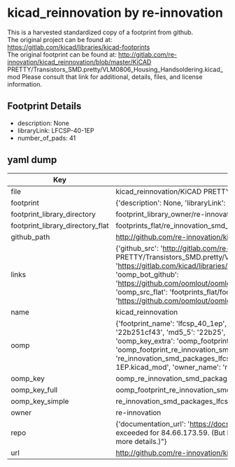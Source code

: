 # kicad_reinnovation by re-innovation  
This is a harvested standardized copy of a footprint from github.  
The original project can be found at:  
https://gitlab.com/kicad/libraries/kicad-footprints  
The original footprint can be found at:
http://gitlab.com/re-innovation/kicad_reinnovation/blob/master/KiCAD PRETTY/Transistors_SMD.pretty/VLM0806_Housing_Handsoldering.kicad_mod
Please consult that link for additional, details, files, and license information.  
## Footprint Details
* description: None  
* libraryLink: LFCSP-40-1EP  
* number_of_pads: 41  
## yaml dump  
| Key | Value |  
| --- | --- |  
| file | kicad_reinnovation/KiCAD PRETTY/SMD_Packages.pretty/LFCSP-40-1EP.kicad_mod |  
| footprint | {'description': None, 'libraryLink': 'LFCSP-40-1EP', 'number_of_pads': 41} |  
| footprint_library_directory | footprint_library_owner/re-innovation_kicad_reinnovation |  
| footprint_library_directory_flat | footprints_flat/re_innovation_smd_packages_lfcsp_40_1ep/working |  
| github_path | http://github.com/re-innovation/kicad_reinnovation/blob/master/KiCAD PRETTY/SMD_Packages.pretty/LFCSP-40-1EP.kicad_mod |  
| links | {'github_src': 'http://gitlab.com/re-innovation/kicad_reinnovation/blob/master/KiCAD PRETTY/Transistors_SMD.pretty/VLM0806_Housing_Handsoldering.kicad_mod', 'github_src_repo': 'https://gitlab.com/kicad/libraries/kicad-footprints', 'oomp_bot': 'footprints/re_innovation_smd_packages_lfcsp_40_1ep/working', 'oomp_bot_github': 'https://github.com/oomlout/oomlout_oomp_footprint_bot/tree/main/footprints/re_innovation_smd_packages_lfcsp_40_1ep/working', 'oomp_src_flat': 'footprints_flat/footprints_flat/re_innovation_smd_packages_lfcsp_40_1ep/working', 'oomp_src_flat_github': 'https://github.com/oomlout/oomlout_oomp_footprint_src/tree/main/footprints_flat/re_innovation_smd_packages_lfcsp_40_1ep/working'} |  
| name | kicad_reinnovation |  
| oomp | {'footprint_name': 'lfcsp_40_1ep', 'library_name': 'smd_packages', 'md5': '22b251cf43c3b8e5b3ea5e99a4cc69fd', 'md5_10': '22b251cf43', 'md5_5': '22b25', 'md5_6': '22b251', 'oomp_key': 'oomp_re_innovation_smd_packages_lfcsp_40_1ep', 'oomp_key_extra': 'oomp_footprint_re_innovation_smd_packages_lfcsp_40_1ep', 'oomp_key_full': 'oomp_footprint_re_innovation_smd_packages_lfcsp_40_1ep_22b251', 'oomp_key_simple': 're_innovation_smd_packages_lfcsp_40_1ep', 'original_filename': 'kicad_reinnovation/KiCAD PRETTY/SMD_Packages.pretty/LFCSP-40-1EP.kicad_mod', 'owner_name': 're_innovation'} |  
| oomp_key | oomp_re_innovation_smd_packages_lfcsp_40_1ep |  
| oomp_key_full | oomp_footprint_re_innovation_smd_packages_lfcsp_40_1ep |  
| oomp_key_simple | re_innovation_smd_packages_lfcsp_40_1ep |  
| owner | re-innovation |  
| repo | {'documentation_url': 'https://docs.github.com/rest/overview/resources-in-the-rest-api#rate-limiting', 'message': "API rate limit exceeded for 84.66.173.59. (But here's the good news: Authenticated requests get a higher rate limit. Check out the documentation for more details.)"} |  
| url | http://github.com/re-innovation/kicad_reinnovation |  


